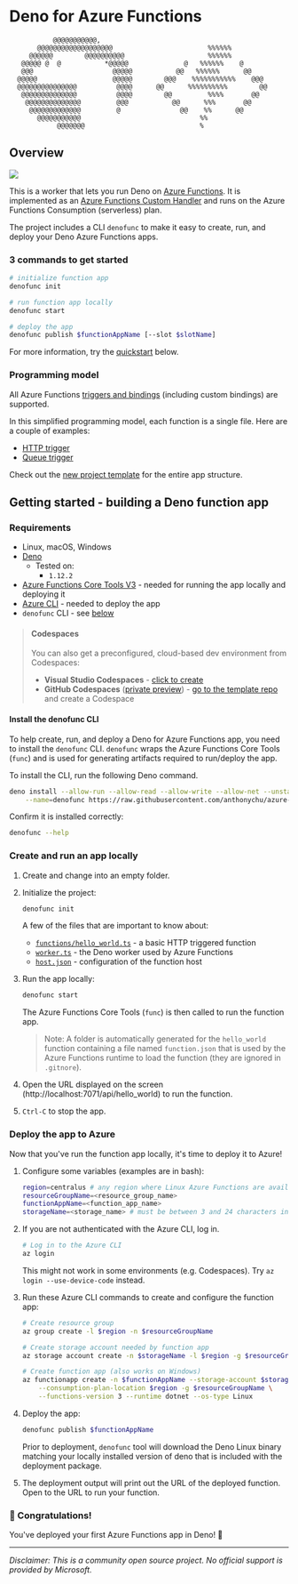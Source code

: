 # Deno for Azure Functions

```
           @@@@@@@@@@@,         
       @@@@@@@@@@@@@@@@@@@                        %%%%%%
     @@@@@@        @@@@@@@@@@                     %%%%%%
   @@@@@ @  @           *@@@@@              @   %%%%%%    @
   @@@                    @@@@@           @@   %%%%%%      @@
  @@@@@                   @@@@@        @@@    %%%%%%%%%%%    @@@
  @@@@@@@@@@@@@@@          @@@@      @@      %%%%%%%%%%        @@
   @@@@@@@@@@@@@@          @@@@        @@         %%%%       @@
    @@@@@@@@@@@@@@         @@@           @@      %%%       @@
     @@@@@@@@@@@@@         @               @@    %%      @@
       @@@@@@@@@@@                              %%
            @@@@@@@                             %
```

## Overview

<p>
    <a href="https://online.visualstudio.com/environments/new?name=Deno%20Azure%20Functions&repo=anthonychu/azure-functions-deno-template">
        <img src="https://img.shields.io/endpoint?url=https%3A%2F%2Faka.ms%2Fvso-badge">
    </a>
</p>

This is a worker that lets you run Deno on [Azure Functions](https://docs.microsoft.com/azure/azure-functions/functions-overview). It is implemented as an [Azure Functions Custom Handler](https://docs.microsoft.com/azure/azure-functions/functions-custom-handlers) and runs on the Azure Functions Consumption (serverless) plan.

The project includes a CLI `denofunc` to make it easy to create, run, and deploy your Deno Azure Functions apps.

### 3 commands to get started

```bash
# initialize function app
denofunc init

# run function app locally
denofunc start

# deploy the app
denofunc publish $functionAppName [--slot $slotName]
```

For more information, try the [quickstart](#getting-started) below.

### Programming model

All Azure Functions [triggers and bindings](https://docs.microsoft.com/azure/azure-functions/functions-triggers-bindings) (including custom bindings) are supported.

In this simplified programming model, each function is a single file. Here are a couple of examples:
* [HTTP trigger](https://github.com/anthonychu/azure-functions-deno-template/blob/main/functions/hello_world.ts)
* [Queue trigger](https://github.com/anthonychu/azure-functions-deno-template/blob/main/functions/queue_trigger.ts)

Check out the [new project template](https://github.com/anthonychu/azure-functions-deno-template) for the entire app structure.

## Getting started - building a Deno function app

### Requirements

* Linux, macOS, Windows
* [Deno](https://deno.land/x/install/)
    - Tested on:
        - `1.12.2`
* [Azure Functions Core Tools V3](https://github.com/Azure/azure-functions-core-tools#azure-functions-core-tools) - needed for running the app locally and deploying it
* [Azure CLI](https://docs.microsoft.com/cli/azure/install-azure-cli?view=azure-cli-latest#install) - needed to deploy the app
* `denofunc` CLI - see [below](#install-the-denofunc-cli)

> #### Codespaces
>
> You can also get a preconfigured, cloud-based dev environment from Codespaces:
> 
> * **Visual Studio Codespaces** - [click to create](https://online.visualstudio.com/environments/new?name=Deno%20Azure%20Functions&repo=anthonychu/azure-functions-deno-template)
> * **GitHub Codespaces** ([private preview](https://github.com/features/codespaces)) - [go to the template repo](https://github.com/anthonychu/azure-functions-deno-template) and create a Codespace

#### Install the denofunc CLI

To help create, run, and deploy a Deno for Azure Functions app, you need to install the `denofunc` CLI. `denofunc` wraps the Azure Functions Core Tools (`func`) and is used for generating artifacts required to run/deploy the app.

To install the CLI, run the following Deno command.

```bash
deno install --allow-run --allow-read --allow-write --allow-net --unstable --force \
    --name=denofunc https://raw.githubusercontent.com/anthonychu/azure-functions-deno-worker/v0.7.0/denofunc.ts
```

Confirm it is installed correctly:

```bash
denofunc --help
```

### Create and run an app locally

1. Create and change into an empty folder.

1. Initialize the project:

    ```bash
    denofunc init
    ```

    A few of the files that are important to know about:
    - [`functions/hello_world.ts`](https://github.com/anthonychu/azure-functions-deno-template/blob/main/functions/hello_world.ts) - a basic HTTP triggered function
    - [`worker.ts`](https://github.com/anthonychu/azure-functions-deno-template/blob/main/worker.ts) - the Deno worker used by Azure Functions
    - [`host.json`](https://github.com/anthonychu/azure-functions-deno-template/blob/main/host.json) - configuration of the function host

1. Run the app locally:

    ```bash
    denofunc start
    ```

    The Azure Functions Core Tools (`func`) is then called to run the function app.

    > Note: A folder is automatically generated for the `hello_world` function containing a file named `function.json` that is used by the Azure Functions runtime to load the function (they are ignored in `.gitnore`).

1. Open the URL displayed on the screen (http://localhost:7071/api/hello_world) to run the function.

1. `Ctrl-C` to stop the app.

### Deploy the app to Azure

Now that you've run the function app locally, it's time to deploy it to Azure!

1. Configure some variables (examples are in bash):

    ```bash
    region=centralus # any region where Linux Azure Functions are available
    resourceGroupName=<resource_group_name>
    functionAppName=<function_app_name>
    storageName=<storage_name> # must be between 3 and 24 characters in length and may contain numbers and lowercase letters only.
    ```

1. If you are not authenticated with the Azure CLI, log in.

    ```bash
    # Log in to the Azure CLI
    az login
    ```

    This might not work in some environments (e.g. Codespaces). Try `az login --use-device-code` instead.

1. Run these Azure CLI commands to create and configure the function app:

    ```bash
    # Create resource group
    az group create -l $region -n $resourceGroupName

    # Create storage account needed by function app
    az storage account create -n $storageName -l $region -g $resourceGroupName --sku Standard_LRS

    # Create function app (also works on Windows)
    az functionapp create -n $functionAppName --storage-account $storageName \
        --consumption-plan-location $region -g $resourceGroupName \
        --functions-version 3 --runtime dotnet --os-type Linux
    ```

1. Deploy the app:

    ```bash
    denofunc publish $functionAppName
    ```

    Prior to deployment,  `denofunc` tool will download the Deno Linux binary matching your locally installed version of deno that is included with the deployment package.

1. The deployment output will print out the URL of the deployed function. Open to the URL to run your function.

### 🎉 Congratulations!

You've deployed your first Azure Functions app in Deno! 🦕

---

*Disclaimer: This is a community open source project. No official support is provided by Microsoft.*
